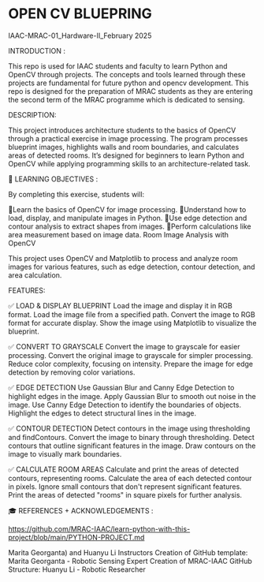 # OPEN CV BLUEPRING 
IAAC-MRAC-01_Hardware-II_February 2025


INTRODUCTION :

This repo is used for IAAC students and faculty to learn Python and OpenCV through projects. The concepts and tools learned through these projects are fundamental for future python and opencv development. This repo is designed for the preparation of MRAC students as they are entering the second term of the MRAC programme which is dedicated to sensing.

DESCRIPTION:

This project introduces architecture students to the basics of OpenCV through a practical exercise in image processing. The program processes blueprint images, highlights walls and room boundaries, and calculates areas of detected rooms. It’s designed for beginners to learn Python and OpenCV while applying programming skills to an architecture-related task.

 🎯 LEARNING OBJECTIVES :

By completing this exercise, students will:

 🎯Learn the basics of OpenCV for image processing.
 🎯Understand how to load, display, and manipulate images in Python.
 🎯Use edge detection and contour analysis to extract shapes from images.
 🎯Perform calculations like area measurement based on image data. Room Image Analysis with OpenCV

This project uses OpenCV and Matplotlib to process and analyze room images for various features, such as edge detection, contour detection, and area calculation.


FEATURES:

✅ LOAD & DISPLAY BLUEPRINT 
Load the image and display it in RGB format.
Load the image file from a specified path.
Convert the image to RGB format for accurate display.
Show the image using Matplotlib to visualize the blueprint.

✅ CONVERT TO GRAYSCALE
Convert the image to grayscale for easier processing.
Convert the original image to grayscale for simpler processing.
Reduce color complexity, focusing on intensity.
Prepare the image for edge detection by removing color variations.

✅ EDGE DETECTION
Use Gaussian Blur and Canny Edge Detection to highlight edges in the image.
Apply Gaussian Blur to smooth out noise in the image.
Use Canny Edge Detection to identify the boundaries of objects.
Highlight the edges to detect structural lines in the image.

✅ CONTOUR DETECTION
Detect contours in the image using thresholding and findContours.
Convert the image to binary through thresholding.
Detect contours that outline significant features in the image.
Draw contours on the image to visually mark boundaries.

✅ CALCULATE ROOM AREAS
Calculate and print the areas of detected contours, representing rooms.
Calculate the area of each detected contour in pixels.
Ignore small contours that don't represent significant features.
Print the areas of detected "rooms" in square pixels for further analysis.

 🎓 REFERENCES + ACKNOWLEDGEMENTS :

https://github.com/MRAC-IAAC/learn-python-with-this-project/blob/main/PYTHON-PROJECT.md

Marita Georganta) and Huanyu Li Instructors Creation of GitHub template: Marita Georganta - Robotic Sensing Expert Creation of MRAC-IAAC GitHub Structure: Huanyu Li - Robotic Researcher
